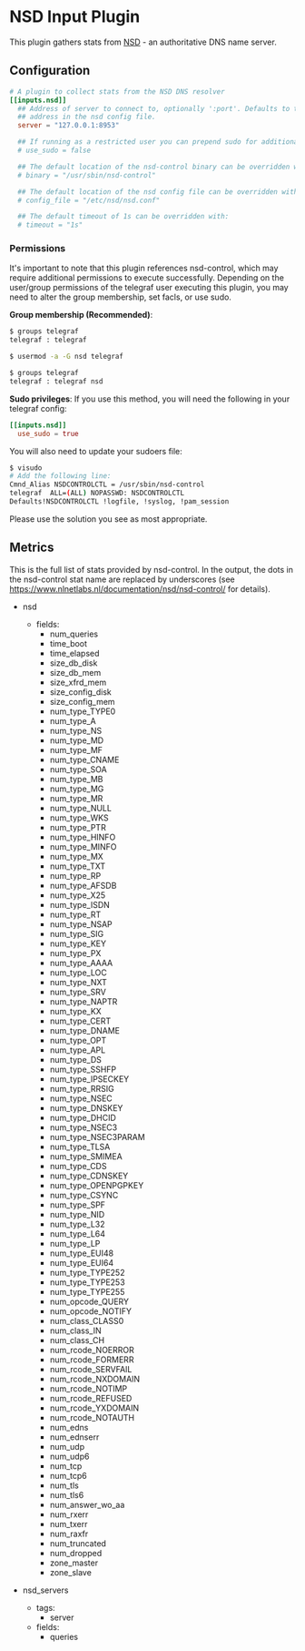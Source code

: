 # NSD Input Plugin

This plugin gathers stats from
[NSD](https://www.nlnetlabs.nl/projects/nsd/about) - an authoritative DNS name
server.

## Configuration

```toml @sample.conf
# A plugin to collect stats from the NSD DNS resolver
[[inputs.nsd]]
  ## Address of server to connect to, optionally ':port'. Defaults to the
  ## address in the nsd config file.
  server = "127.0.0.1:8953"

  ## If running as a restricted user you can prepend sudo for additional access:
  # use_sudo = false

  ## The default location of the nsd-control binary can be overridden with:
  # binary = "/usr/sbin/nsd-control"

  ## The default location of the nsd config file can be overridden with:
  # config_file = "/etc/nsd/nsd.conf"

  ## The default timeout of 1s can be overridden with:
  # timeout = "1s"
```

### Permissions

It's important to note that this plugin references nsd-control, which may
require additional permissions to execute successfully.  Depending on the
user/group permissions of the telegraf user executing this plugin, you may
need to alter the group membership, set facls, or use sudo.

**Group membership (Recommended)**:

```bash
$ groups telegraf
telegraf : telegraf

$ usermod -a -G nsd telegraf

$ groups telegraf
telegraf : telegraf nsd
```

**Sudo privileges**:
If you use this method, you will need the following in your telegraf config:

```toml
[[inputs.nsd]]
  use_sudo = true
```

You will also need to update your sudoers file:

```bash
$ visudo
# Add the following line:
Cmnd_Alias NSDCONTROLCTL = /usr/sbin/nsd-control
telegraf  ALL=(ALL) NOPASSWD: NSDCONTROLCTL
Defaults!NSDCONTROLCTL !logfile, !syslog, !pam_session
```

Please use the solution you see as most appropriate.

## Metrics

This is the full list of stats provided by nsd-control. In the output, the
dots in the nsd-control stat name are replaced by underscores (see
<https://www.nlnetlabs.nl/documentation/nsd/nsd-control/> for details).

- nsd
  - fields:
    - num_queries
    - time_boot
    - time_elapsed
    - size_db_disk
    - size_db_mem
    - size_xfrd_mem
    - size_config_disk
    - size_config_mem
    - num_type_TYPE0
    - num_type_A
    - num_type_NS
    - num_type_MD
    - num_type_MF
    - num_type_CNAME
    - num_type_SOA
    - num_type_MB
    - num_type_MG
    - num_type_MR
    - num_type_NULL
    - num_type_WKS
    - num_type_PTR
    - num_type_HINFO
    - num_type_MINFO
    - num_type_MX
    - num_type_TXT
    - num_type_RP
    - num_type_AFSDB
    - num_type_X25
    - num_type_ISDN
    - num_type_RT
    - num_type_NSAP
    - num_type_SIG
    - num_type_KEY
    - num_type_PX
    - num_type_AAAA
    - num_type_LOC
    - num_type_NXT
    - num_type_SRV
    - num_type_NAPTR
    - num_type_KX
    - num_type_CERT
    - num_type_DNAME
    - num_type_OPT
    - num_type_APL
    - num_type_DS
    - num_type_SSHFP
    - num_type_IPSECKEY
    - num_type_RRSIG
    - num_type_NSEC
    - num_type_DNSKEY
    - num_type_DHCID
    - num_type_NSEC3
    - num_type_NSEC3PARAM
    - num_type_TLSA
    - num_type_SMIMEA
    - num_type_CDS
    - num_type_CDNSKEY
    - num_type_OPENPGPKEY
    - num_type_CSYNC
    - num_type_SPF
    - num_type_NID
    - num_type_L32
    - num_type_L64
    - num_type_LP
    - num_type_EUI48
    - num_type_EUI64
    - num_type_TYPE252
    - num_type_TYPE253
    - num_type_TYPE255
    - num_opcode_QUERY
    - num_opcode_NOTIFY
    - num_class_CLASS0
    - num_class_IN
    - num_class_CH
    - num_rcode_NOERROR
    - num_rcode_FORMERR
    - num_rcode_SERVFAIL
    - num_rcode_NXDOMAIN
    - num_rcode_NOTIMP
    - num_rcode_REFUSED
    - num_rcode_YXDOMAIN
    - num_rcode_NOTAUTH
    - num_edns
    - num_ednserr
    - num_udp
    - num_udp6
    - num_tcp
    - num_tcp6
    - num_tls
    - num_tls6
    - num_answer_wo_aa
    - num_rxerr
    - num_txerr
    - num_raxfr
    - num_truncated
    - num_dropped
    - zone_master
    - zone_slave

- nsd_servers
  - tags:
    - server
  - fields:
    - queries
